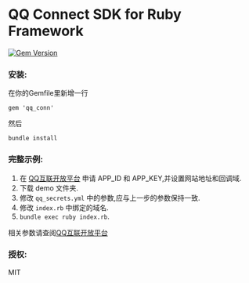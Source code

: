QQ Connect SDK for Ruby Framework
================
[![Gem Version](https://badge.fury.io/rb/qq_conn@2x.png)](https://badge.fury.io/rb/qq_conn)

### 安装:

在你的Gemfile里新增一行

`gem 'qq_conn'`

然后

`bundle install`

### 完整示例:
1. 在 [QQ互联开放平台](https://connect.qq.com/) 申请 APP_ID 和 APP_KEY,并设置网站地址和回调域.
2. 下载 demo 文件夹.
3. 修改 `qq_secrets.yml` 中的参数,应与上一步的参数保持一致.
4. 修改 `index.rb` 中绑定的域名.
5. `bundle exec ruby index.rb`.

相关参数请查阅[QQ互联开放平台](http://connect.qq.com/intro/login/)


### 授权:

MIT
